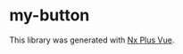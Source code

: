 # my-button

This library was generated with [Nx Plus Vue](https://github.com/ZachJW34/nx-plus/tree/master/libs/vue).
